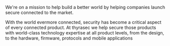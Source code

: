 We're on a mission to help build a better world by helping companies launch secure connected to the market. 

With the world evermore connected, security has become a critical aspect of every connected product. 
At thyrasec we help secure those products with world-class technology expertise at all product levels, from the design, 
to the hardware, firmware, protocols and mobile applications
